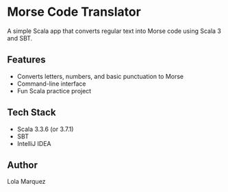 # Morse Code Translator

A simple Scala app that converts regular text into Morse code using Scala 3 and SBT.

## Features
- Converts letters, numbers, and basic punctuation to Morse
- Command-line interface
- Fun Scala practice project

## Tech Stack
- Scala 3.3.6 (or 3.7.1)
- SBT
- IntelliJ IDEA

## Author
Lola Marquez